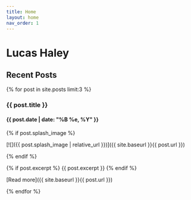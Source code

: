 ```yaml
---
title: Home
layout: home
nav_order: 1
---
```


# Lucas Haley

## Recent Posts

{% for post in site.posts limit:3 %}

### {{ post.title }}
#### {{ post.date | date: "%B %e, %Y" }}

{% if post.splash_image %}
<div class="splash" markdown="1">

[![]({{ post.splash_image | relative_url }})]({{ site.baseurl }}{{ post.url }})

</div>
{% endif %}

{% if post.excerpt %}
{{ post.excerpt }}
{% endif %}

[Read more]({{ site.baseurl }}{{ post.url }})

{% endfor %}